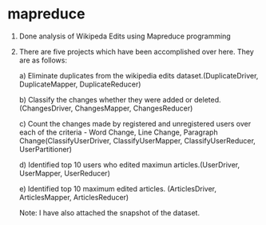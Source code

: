 # mapreduce
1.  Done analysis of Wikipeda Edits using Mapreduce programming

2.  There are five projects which have been accomplished over here. They are as follows:

    a) Eliminate duplicates from the wikipedia edits dataset.(DuplicateDriver, DuplicateMapper, DuplicateReducer)
    
    b) Classify the changes whether they were added or deleted. (ChangesDriver, ChangesMapper, ChangesReducer)
    
    c) Count the changes made by registered and unregistered users over each of the criteria - Word Change, Line Change, Paragraph Change(ClassifyUserDriver, ClassifyUserMapper, ClassifyUserReducer, UserPartitioner)
    
    d) Identified top 10 users who edited maximun articles.(UserDriver, UserMapper, UserReducer)
    
    e) Identified top 10 maximum edited articles. (ArticlesDriver, ArticlesMapper, ArticlesReducer)
    
    
    
    Note: I have also attached the snapshot of the dataset.
